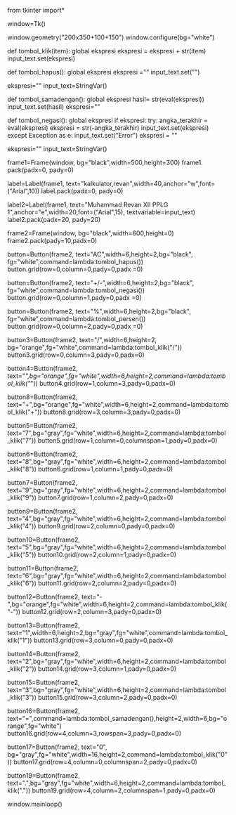 from tkinter import*

window=Tk()

window.geometry("200x350+100+150")
window.configure(bg="white")

def tombol_klik(item):
    global ekspresi
    ekspresi = ekspresi + str(item)
    input_text.set(ekspresi)

def tombol_hapus():
    global ekspresi
    ekspresi =""
    input_text.set("")
    
ekspresi=""
input_text=StringVar()

def tombol_samadengan():
	global ekspresi
	hasil= str(eval(ekspresi))
	input_text.set(hasil)
	ekspresi=""
	
def tombol_negasi():
    global ekspresi
    if ekspresi:
        try:
            angka_terakhir = eval(ekspresi)
            ekspresi = str(-angka_terakhir)
            input_text.set(ekspresi)
        except Exception as e:
            input_text.set("Error")
            ekspresi = ""
            
ekspresi=""
input_text=StringVar()
    
frame1=Frame(window, bg="black",width=500,height=300)
frame1. pack(padx=0, pady=0)

label=Label(frame1, text="kalkulator,revan",width=40,anchor="w",font=("Arial",10))
label.pack(padx=0, pady=0)

label2=Label(frame1, text="Muhammad Revan XII PPLG 1",anchor="e",width=20,font=("Arial",15), textvariable=input_text)
label2.pack(padx=20, pady=20)

frame2=Frame(window, bg="black",width=600,height=0)
frame2.pack(pady=10,padx=0)

button=Button(frame2, text="AC",width=6,height=2,bg="black", fg="white",command=lambda:tombol_hapus())
button.grid(row=0,column=0,pady=0,padx =0)

button=Button(frame2, text="+/-",width=6,height=2,bg="black", fg="white",command=lambda:tombol_negasi())
button.grid(row=0,column=1,pady=0,padx =0)

button=Button(frame2, text="%",width=6,height=2,bg="black", fg="white",command=lambda:tombol_persen())
button.grid(row=0,column=2,pady=0,padx =0)

button3=Button(frame2, text="/",width=6,height=2, bg="orange",fg="white",command=lambda:tombol_klik("/"))
button3.grid(row=0,column=3,pady=0,padx=0)

button4=Button(frame2, text="*",bg="orange",fg="white",width=6,height=2,command=lambda:tombol_klik("*"))
button4.grid(row=1,column=3,pady=0,padx=0)

button8=Button(frame2, text="+",bg="orange",fg="white",width=6,height=2,command=lambda:tombol_klik("+"))
button8.grid(row=3,column=3,pady=0,padx=0)

button5=Button(frame2, text="7",bg="gray",fg="white",width=6,height=2,command=lambda:tombol_klik("7"))
button5.grid(row=1,column=0,columnspan=1,pady=0,padx=0)

button6=Button(frame2, text="8",bg="gray",fg="white",width=6,height=2,command=lambda:tombol_klik("8"))
button6.grid(row=1,column=1,pady=0,padx=0)

button7=Button(frame2, text="9",bg="gray",fg="white",width=6,height=2,command=lambda:tombol_klik("9"))
button7.grid(row=1,column=2,pady=0,padx=0)
 
button9=Button(frame2, text="4",bg="gray",fg="white",width=6,height=2,command=lambda:tombol_klik("4"))
button9.grid(row=2,column=0,pady=0,padx=0)

button10=Button(frame2, text="5",bg="gray",fg="white",width=6,height=2,command=lambda:tombol_klik("5"))
button10.grid(row=2,column=1,pady=0,padx=0)

button11=Button(frame2, text="6",bg="gray",fg="white",width=6,height=2,command=lambda:tombol_klik("6"))
button11.grid(row=2,column=2,pady=0,padx=0)

button12=Button(frame2, text="-",bg="orange",fg="white",width=6,height=2,command=lambda:tombol_klik("-"))
button12.grid(row=2,column=3,pady=0,padx=0)

button13=Button(frame2, text="1",width=6,height=2,bg="gray",fg="white",command=lambda:tombol_klik("1"))
button13.grid(row=3,column=0,pady=0,padx=0)

button14=Button(frame2, text="2",bg="gray",fg="white",width=6,height=2,command=lambda:tombol_klik("2"))
button14.grid(row=3,column=1,pady=0,padx=0)

button15=Button(frame2, text="3",bg="gray",fg="white",width=6,height=2,command=lambda:tombol_klik("3"))
button15.grid(row=3,column=2,pady=0,padx=0)

button16=Button(frame2, text="=",command=lambda:tombol_samadengan(),height=2,width=6,bg="orange",fg="white")
button16.grid(row=4,column=3,rowspan=3,pady=0,padx=0)
 
button17=Button(frame2, text="0", bg="gray",fg="white",width=16,height=2,command=lambda:tombol_klik("0"))
button17.grid(row=4,column=0,columnspan=2,pady=0,padx=0)

button19=Button(frame2, text=".",bg="gray",fg="white",width=6,height=2,command=lambda:tombol_klik("."))
button19.grid(row=4,column=2,columnspan=1,pady=0,padx=0)

window.mainloop()

